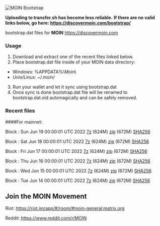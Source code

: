 ![MOIN Bootstrap](https://i.imgur.com/KjM1jMp.jpg)

**Uploading to transfer.sh has become less reliable.**
**If there are no valid links below, go here: https://discovermoin.com/bootstrap/**

bootstrap.dat files for **MOIN** https://discovermoin.com

### Usage

1. Download and extract one of the recent files linked below.
2. Place bootstrap.dat file inside of your MOIN data directory:
 - Windows: %APPDATA%\Moin\
 - Unix/Linux: ~/.moin/
3. Run your wallet and let it sync using bootstrap.dat
4. Once sync is done bootstrap.dat file will be renamed to bootstrap.dat.old automagically and can be safely removed.


### Recent files

####For mainnet:

Block : Sun Jun 19 00:00:01 UTC 2022 [7z](https://transfer.sh/jvvghy/bootstrap.dat.20220619.7z) (624M) [zip](https://transfer.sh/4IAdSa/bootstrap.dat.20220619.zip) (672M) [SHA256](https://transfer.sh/dYVIiC/sha256.txt)

Block : Sat Jun 18 00:00:01 UTC 2022 [7z](https://transfer.sh/cLUKyS/bootstrap.dat.20220618.7z) (624M) [zip](https://transfer.sh/vpv9uc/bootstrap.dat.20220618.zip) (672M) [SHA256](https://transfer.sh/XwmowY/sha256.txt)

Block : Fri Jun 17 00:00:01 UTC 2022 [7z](https://transfer.sh/O5oXLh/bootstrap.dat.20220617.7z) (624M) [zip](https://transfer.sh/KweudH/bootstrap.dat.20220617.zip) (672M) [SHA256](https://transfer.sh/yxhjlh/sha256.txt)

Block : Thu Jun 16 00:00:01 UTC 2022 [7z](https://transfer.sh/N9GqRp/bootstrap.dat.20220616.7z) (624M) [zip](https://transfer.sh/sHh2cC/bootstrap.dat.20220616.zip) (672M) [SHA256](https://transfer.sh/p5zAvN/sha256.txt)

Block : Wed Jun 15 00:00:01 UTC 2022 [7z](https://transfer.sh/5YvyY8/bootstrap.dat.20220615.7z) (624M) [zip](https://transfer.sh/rY0e7A/bootstrap.dat.20220615.zip) (672M) [SHA256](https://transfer.sh/MDoR1N/sha256.txt)

Block : Tue Jun 14 00:00:01 UTC 2022 [7z](https://transfer.sh/9F0bMJ/bootstrap.dat.20220614.7z) (624M) [zip](https://transfer.sh/uJii8s/bootstrap.dat.20220614.zip) (672M) [SHA256](https://transfer.sh/Km14K6/sha256.txt)

## Join the MOIN Movement

Riot: https://riot.im/app/#/room/#moin-general:matrix.org

Reddit: https://www.reddit.com/r/MOIN
